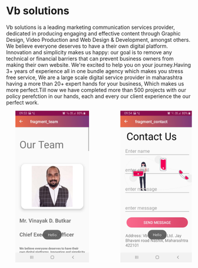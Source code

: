 <h1>Vb solutions </h1>
Vb solutions is a leading marketing communication services provider, dedicated in producing engaging and effective content through Graphic Design, Video Production and Web Design & Development, amongst others. We believe everyone deserves to have a their own digital platform. Innovation and simplicity makes us happy: our goal is to remove any technical or financial barriers that can prevent business owners from making their own website. We're excited to help you on your journey.Having 3+ years of experience all in one bundle agency which makes you stress free service, We are a large scale digital service provider in maharashtra having a more than 20+ expert hands for your business, Which makes us more perfect.Till now we have completed more than 500 projects with our policy perefction in our hands, each and every our client experience the our perfect work.
<br>
<pre>   <img src="app/images/1.jpeg" width="200">          <img src="app/images/2.jpeg" width="200">          <img src="app/images/3.jpeg" width="200"><pre>
